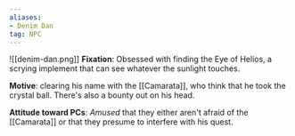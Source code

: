 ```yaml
---
aliases:
- Denim Dan
tag: NPC
---
```

![[denim-dan.png]]
**Fixation**: Obsessed with finding the Eye of Helios, a scrying implement that can see whatever the sunlight touches.

**Motive**: clearing his name with the [[Camarata]], who think that he took the crystal ball. There's also a bounty out on his head.

**Attitude toward PCs**: *Amused* that they either aren't afraid of the [[Camarata]] or that they presume to interfere with his quest.


